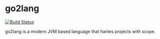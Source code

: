 # go2lang
[![Build Status](https://travis-ci.com/FritzFlorian/go2lang.svg?token=uc4JDzFtzNAvEzKuuLd1&branch=master)](https://travis-ci.com/FritzFlorian/go2lang)

go2lang is a modern JVM based language that hanles projects with scope. 
